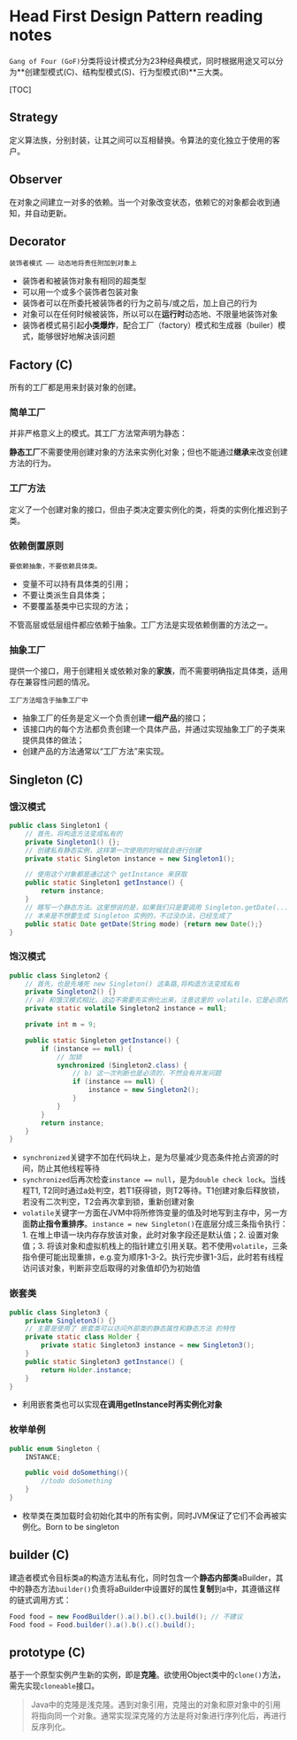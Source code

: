 # Head First Design Pattern reading notes

`Gang of Four (GoF)`分类将设计模式分为23种经典模式，同时根据用途又可以分为**创建型模式(C)、结构型模式(S)、行为型模式(B)**三大类。

[TOC]

## Strategy

定义算法族，分别封装，让其之间可以互相替换。令算法的变化独立于使用的客户。

## Observer

在对象之间建立一对多的依赖。当一个对象改变状态，依赖它的对象都会收到通知，并自动更新。

## Decorator

`装饰者模式 —— 动态地将责任附加到对象上`

- 装饰者和被装饰对象有相同的超类型
- 可以用一个或多个装饰者包装对象
- 装饰者可以在所委托被装饰者的行为之前与/或之后，加上自己的行为
- 对象可以在任何时候被装饰，所以可以在**运行时**动态地、不限量地装饰对象
- 装饰者模式易引起**小类爆炸**，配合工厂（factory）模式和生成器（builer）模式，能够很好地解决该问题

## Factory (C)

所有的工厂都是用来封装对象的创建。

### 简单工厂

并非严格意义上的模式。其工厂方法常声明为静态：

**静态工厂**不需要使用创建对象的方法来实例化对象；但也不能通过**继承**来改变创建方法的行为。

### 工厂方法

定义了一个创建对象的接口，但由子类决定要实例化的类，将类的实例化推迟到子类。

### 依赖倒置原则

`要依赖抽象，不要依赖具体类。`

- 变量不可以持有具体类的引用；
- 不要让类派生自具体类；
- 不要覆盖基类中已实现的方法；

不管高层或低层组件都应依赖于抽象。工厂方法是实现依赖倒置的方法之一。

### 抽象工厂

提供一个接口，用于创建相关或依赖对象的**家族**，而不需要明确指定具体类，适用存在兼容性问题的情况。

`工厂方法暗含于抽象工厂中`

- 抽象工厂的任务是定义一个负责创建**一组产品**的接口；
- 该接口内的每个方法都负责创建一个具体产品，并通过实现抽象工厂的子类来提供具体的做法；
- 创建产品的方法通常以“工厂方法”来实现。

## Singleton (C)

### 饿汉模式

```java
public class Singleton1 {
    // 首先，将构造方法变成私有的
    private Singleton1() {};
    // 创建私有静态实例，这样第一次使用的时候就会进行创建
    private static Singleton instance = new Singleton1();

    // 使用这个对象都是通过这个 getInstance 来获取
    public static Singleton1 getInstance() {
        return instance;
    }
    // 瞎写一个静态方法。这里想说的是，如果我们只是要调用 Singleton.getDate(...)，
    // 本来是不想要生成 Singleton 实例的，不过没办法，已经生成了
    public static Date getDate(String mode) {return new Date();}
}
```

### 饱汉模式

```java
public class Singleton2 {
    // 首先，也是先堵死 new Singleton() 这条路,将构造方法变成私有
    private Singleton2() {}
    // a) 和饿汉模式相比，这边不需要先实例化出来，注意这里的 volatile，它是必须的
    private static volatile Singleton2 instance = null;

    private int m = 9;

    public static Singleton getInstance() {
        if (instance == null) {
            // 加锁
            synchronized (Singleton2.class) {
                // b) 这一次判断也是必须的，不然会有并发问题
                if (instance == null) {
                    instance = new Singleton2();
                }
            }
        }
        return instance;
    }
}
```

- `synchronized`关键字不加在代码块上，是为尽量减少竞态条件抢占资源的时间，防止其他线程等待
- `synchronized`后再次检查`instance == null`，是为`double check lock`。当线程T1, T2同时通过a处判空，若T1获得锁，则T2等待。T1创建对象后释放锁，若没有二次判空，T2会再次拿到锁，重新创建对象
- `volatile`关键字一方面在JVM中将所修饰变量的值及时地写到主存中，另一方面**防止指令重排序**。`instance = new Singleton()`在底层分成三条指令执行：1. 在堆上申请一块内存存放该对象，此时对象字段还是默认值；2. 设置对象值；3. 将该对象和虚拟机栈上的指针建立引用关联。若不使用`volatile`，三条指令便可能出现重排，e.g.变为顺序1-3-2。执行完步骤1-3后，此时若有线程访问该对象，判断非空后取得的对象值却仍为初始值

### 嵌套类

```java
public class Singleton3 {
    private Singleton3() {}
    // 主要是使用了 嵌套类可以访问外部类的静态属性和静态方法 的特性
    private static class Holder {
        private static Singleton3 instance = new Singleton3();
    }
    public static Singleton3 getInstance() {
        return Holder.instance;
    }
}
```

- 利用嵌套类也可以实现**在调用getInstance时再实例化对象**

### 枚举单例

```java
public enum Singleton {
    INSTANCE;

    public void doSomething(){
        //todo doSomething
    }
}
```

- 枚举类在类加载时会初始化其中的所有实例，同时JVM保证了它们不会再被实例化。Born to be singleton

## builder (C)

建造者模式令目标类a的构造方法私有化，同时包含一个**静态内部类**aBuilder，其中的静态方法`builder()`负责将aBuilder中设置好的属性**复制**到a中，其遵循这样的链式调用方式：

```java
Food food = new FoodBuilder().a().b().c().build(); // 不建议
Food food = Food.builder().a().b().c().build();
```

## prototype (C)

基于一个原型实例产生新的实例，即是**克隆**。欲使用Object类中的`clone()`方法，需先实现`cloneable`接口。

>Java中的克隆是浅克隆。遇到对象引用，克隆出的对象和原对象中的引用将指向同一个对象。通常实现深克隆的方法是将对象进行序列化后，再进行反序列化。
